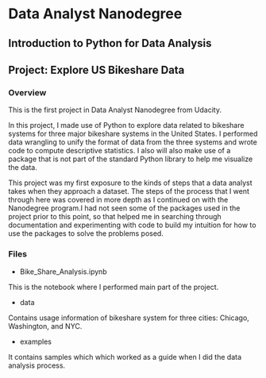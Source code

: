 # Data Analyst Nanodegree

## Introduction to Python for Data Analysis

## Project: Explore US Bikeshare Data 

### Overview

This is the first project in Data Analyst Nanodegree from Udacity.

In this project, I made use of Python to explore data related to bikeshare systems for three major bikeshare systems
in the United States. I performed data wrangling to unify the format of data from the three systems and wrote code to
compute descriptive statistics. I also will also make use of a package that is not part of the standard Python library to help me visualize the data.

This project was my first exposure to the kinds of steps that a data analyst takes when they approach a dataset. The steps of the process that I went through here was covered in more depth as I continued on with the Nanodegree program.I had not seen some of the packages used in the project prior to this point, so that helped me in searching through documentation and experimenting with code to build my intuition for how to use the packages to solve the problems posed.

### Files

- Bike_Share_Analysis.ipynb

This is the notebook where I performed main part of the project.

- data

Contains usage information of bikeshare system for three cities: Chicago, Washington, and NYC.

- examples

It contains samples which which worked as a guide when I did the data analysis process.
